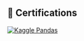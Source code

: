 ## 📜 Certifications

[![Kaggle Pandas](https://img.shields.io/badge/Kaggle-Pandas-blue?logo=kaggle)](https://www.kaggle.com/learn/certification/your-irfanmohammedba/pandas)
